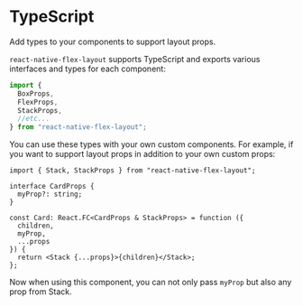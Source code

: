 # TypeScript

Add types to your components to support layout props.

`react-native-flex-layout` supports TypeScript and exports various interfaces and types for each component:

```ts
import {
  BoxProps,
  FlexProps,
  StackProps,
  //etc...
} from "react-native-flex-layout";
```

You can use these types with your own custom components. For example, if you want to support layout props in addition to
your own custom props:

```tsx
import { Stack, StackProps } from "react-native-flex-layout";

interface CardProps {
  myProp?: string;
}

const Card: React.FC<CardProps & StackProps> = function ({
  children,
  myProp,
  ...props
}) {
  return <Stack {...props}>{children}</Stack>;
};
```

Now when using this component, you can not only pass `myProp` but also any prop from Stack.
